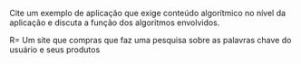 Cite um exemplo de aplicação que exige conteúdo algorítmico no nível da
aplicação e discuta a função dos algoritmos envolvidos.

R= Um site que compras que faz uma pesquisa sobre as palavras chave do usuário
e seus produtos


